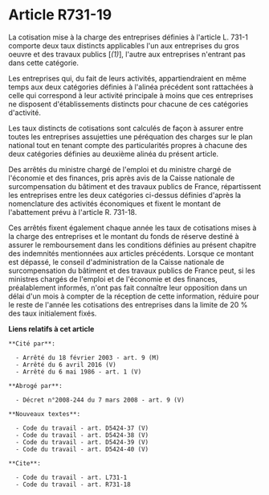 # Article R731-19

La cotisation mise à la charge des entreprises définies à l'article L. 731-1 comporte deux taux distincts applicables l'un
aux entreprises du gros oeuvre et des travaux publics [*(1)*], l'autre aux entreprises n'entrant pas dans cette catégorie.

Les entreprises qui, du fait de leurs activités, appartiendraient en même temps aux deux catégories définies à l'alinéa
précédent sont rattachées à celle qui correspond à leur activité principale à moins que ces entreprises ne disposent
d'établissements distincts pour chacune de ces catégories d'activité.

Les taux distincts de cotisations sont calculés de façon à assurer entre toutes les entreprises assujetties une péréquation
des charges sur le plan national tout en tenant compte des particularités propres à chacune des deux catégories définies au
deuxième alinéa du présent article.

Des arrêtés du ministre chargé de l'emploi et du ministre chargé de l'économie et des finances, pris après avis de la Caisse
nationale de surcompensation du bâtiment et des travaux publics de France, répartissent les entreprises entre les deux
catégories ci-dessus définies d'après la nomenclature des activités économiques et fixent le montant de l'abattement prévu à
l'article R. 731-18.

Ces arrêtés fixent également chaque année les taux de cotisations mises à la charge des entreprises et le montant du fonds de
réserve destiné à assurer le remboursement dans les conditions définies au présent chapitre des indemnités mentionnées aux
articles précédents. Lorsque ce montant est dépassé, le conseil d'administration de la Caisse nationale de surcompensation du
bâtiment et des travaux publics de France peut, si les ministres chargés de l'emploi et de l'économie et des finances,
préalablement informés, n'ont pas fait connaître leur opposition dans un délai d'un mois à compter de la réception de cette
information, réduire pour le reste de l'année les cotisations des entreprises dans la limite de 20 % des taux initialement
fixés.

**Liens relatifs à cet article**

	**Cité par**:

	  - Arrêté du 18 février 2003 - art. 9 (M)
	  - Arrêté du 6 avril 2016 (V)
	  - Arrêté du 6 mai 1986 - art. 1 (V)

	**Abrogé par**:

	  - Décret n°2008-244 du 7 mars 2008 - art. 9 (V)

	**Nouveaux textes**:

	  - Code du travail - art. D5424-37 (V)
	  - Code du travail - art. D5424-38 (V)
	  - Code du travail - art. D5424-39 (V)
	  - Code du travail - art. D5424-40 (V)

	**Cite**:

	  - Code du travail - art. L731-1
	  - Code du travail - art. R731-18

